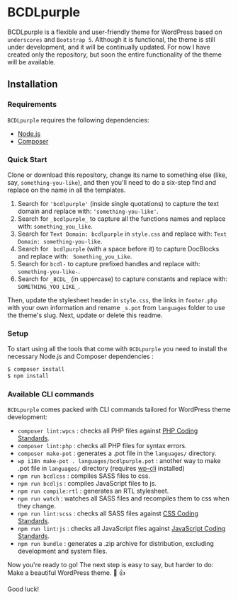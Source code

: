 # BCDLpurple
BCDLpurple is a flexible and user-friendly theme for WordPress based on `underscores` and `Bootstrap 5`. 
Although it is functional, the theme is still under development, and it will be continually updated.
For now I have created only the repository, but soon the entire functionality of the theme will be available.

Installation
---------------

### Requirements

`BCDLpurple` requires the following dependencies:

- [Node.js](https://nodejs.org/)
- [Composer](https://getcomposer.org/)

### Quick Start

Clone or download this repository, change its name to something else (like, say, `something-you-like`), and then you'll need to do a six-step find and replace on the name in all the templates.

1. Search for `'bcdlpurple'` (inside single quotations) to capture the text domain and replace with: `'something-you-like'`.
2. Search for `_bcdlpurple_` to capture all the functions names and replace with: `something_you_like`.
3. Search for `Text Domain: bcdlpurple` in `style.css` and replace with: `Text Domain: something-you-like`.
4. Search for <code>&nbsp;bcdlpurple</code> (with a space before it) to capture DocBlocks and replace with: <code>&nbsp;Something_you_Like</code>.
5. Search for `bcdl-` to capture prefixed handles and replace with: `something-you-like-`.
6. Search for `_BCDL_` (in uppercase) to capture constants and replace with: `SOMETHING_YOU_LIKE_`.

Then, update the stylesheet header in `style.css`, the links in `footer.php` with your own information and rename `_s.pot` from `languages` folder to use the theme's slug. Next, update or delete this readme.

### Setup

To start using all the tools that come with `BCDLpurple`  you need to install the necessary Node.js and Composer dependencies :

```sh
$ composer install
$ npm install
```

### Available CLI commands

`BCDLpurple` comes packed with CLI commands tailored for WordPress theme development:

- `composer lint:wpcs` : checks all PHP files against [PHP Coding Standards](https://developer.wordpress.org/coding-standards/wordpress-coding-standards/php/).
- `composer lint:php` : checks all PHP files for syntax errors.
- `composer make-pot` : generates a .pot file in the `languages/` directory.
- `wp i18n make-pot . languages/bcdlpurple.pot` : another way to make .pot file in `languages/` directory (requires [wp-cli](https://make.wordpress.org/cli/handbook/guides/installing/) installed)
- `npm run bcdlcss` : compiles SASS files to css.
- `npm run bcdljs` : compiles JavaScript files to js.
- `npm run compile:rtl` : generates an RTL stylesheet.
- `npm run watch` : watches all SASS files and recompiles them to css when they change.
- `npm run lint:scss` : checks all SASS files against [CSS Coding Standards](https://developer.wordpress.org/coding-standards/wordpress-coding-standards/css/).
- `npm run lint:js` : checks all JavaScript files against [JavaScript Coding Standards](https://developer.wordpress.org/coding-standards/wordpress-coding-standards/javascript/).
- `npm run bundle` : generates a .zip archive for distribution, excluding development and system files.

Now you're ready to go! The next step is easy to say, but harder to do: Make a beautiful WordPress theme. :purple_heart:
:thumbsup:

Good luck!
